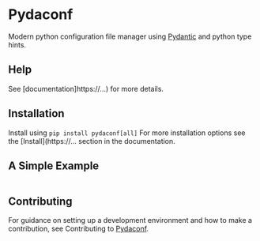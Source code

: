 # Pydaconf
Modern python configuration file manager using [Pydantic](https://docs.pydantic.dev/latest/) and python type hints.

## Help
See [documentation]https://...) for more details.

## Installation
Install using `pip install pydaconf[all]`
For more installation options see the [Install](https://... section in the documentation.


## A Simple Example

```python

```

## Contributing
For guidance on setting up a development environment and how to make a contribution, see Contributing to [Pydaconf](https://...).